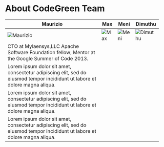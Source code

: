 About CodeGreen Team
===========================


| Maurizio | Max | Meni | Dimuthu
|--- |--- |--- |---
| ![Maurizio](https://pbs.twimg.com/profile_images/536400530075971584/_zOPB12Q_400x400.jpeg) | ![Max](https://pbs.twimg.com/profile_images/536841741039464448/Z8QM0uFh_400x400.jpeg) | ![Meni](https://pbs.twimg.com/profile_images/477843469705048064/twGS0AqE_400x400.jpeg) | ![Dimuthu](https://pbs.twimg.com/profile_images/3479129667/6c1a558922081e80e2a825cb7e5334a7_400x400.jpeg) |
|CTO at Mylaensys,LLC  Apache Software Foundation fellow, Mentor at the Google Summer of Code  2013. 
|Lorem ipsum dolor sit amet, consectetur adipiscing elit, sed do eiusmod tempor incididunt ut labore et dolore magna aliqua.
|Lorem ipsum dolor sit amet, consectetur adipiscing elit, sed do eiusmod tempor incididunt ut labore et dolore magna aliqua.
|Lorem ipsum dolor sit amet, consectetur adipiscing elit, sed do eiusmod tempor incididunt ut labore et dolore magna aliqua.


